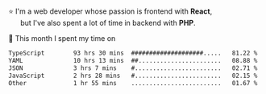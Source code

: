 ⭐ I'm a web developer whose passion is frontend with <b>React</b>,<br/>
&nbsp; &nbsp; &nbsp; but I've also spent a lot of time in backend with <b>PHP</b>.

📅 This month I spent my time on

<!--START_SECTION:waka-->

```txt
TypeScript        93 hrs 30 mins  ####################.....   81.22 %
YAML              10 hrs 13 mins  ##.......................   08.88 %
JSON              3 hrs 7 mins    #........................   02.71 %
JavaScript        2 hrs 28 mins   #........................   02.15 %
Other             1 hr 55 mins    .........................   01.67 %
```

<!--END_SECTION:waka-->
